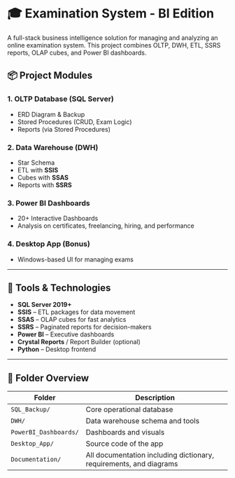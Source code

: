 # 🎓 Examination System - BI Edition

A full-stack business intelligence solution for managing and analyzing an online examination system. This project combines OLTP, DWH, ETL, SSRS reports, OLAP cubes, and Power BI dashboards.

## 📦 Project Modules

### 1. OLTP Database (SQL Server)
- ERD Diagram & Backup
- Stored Procedures (CRUD, Exam Logic)
- Reports (via Stored Procedures)

### 2. Data Warehouse (DWH)
- Star Schema
- ETL with **SSIS**
- Cubes with **SSAS**
- Reports with **SSRS**

### 3. Power BI Dashboards
- 20+ Interactive Dashboards
- Analysis on certificates, freelancing, hiring, and performance

### 4. Desktop App (Bonus)
- Windows-based UI for managing exams

---

## 🧰 Tools & Technologies

- **SQL Server 2019+**
- **SSIS** – ETL packages for data movement
- **SSAS** – OLAP cubes for fast analytics
- **SSRS** – Paginated reports for decision-makers
- **Power BI** – Executive dashboards
- **Crystal Reports** / Report Builder (optional)
- **Python** – Desktop frontend

---

## 📂 Folder Overview

| Folder              | Description |
|---------------------|-------------|
| `SQL_Backup/`    | Core operational database |
| `DWH/`              | Data warehouse schema and tools |
| `PowerBI_Dashboards/` | Dashboards and visuals |
| `Desktop_App/`      | Source code of the app |
| `Documentation/`    | All documentation including dictionary, requirements, and diagrams |


